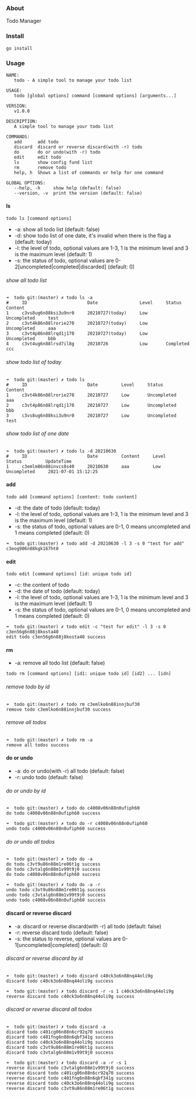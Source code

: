 ### About

Todo Manager

### Install

```
go install
```

### Usage

```shell
NAME:
   todo - A simple tool to manage your todo list

USAGE:
   todo [global options] command [command options] [arguments...]

VERSION:
   v1.0.0

DESCRIPTION:
   A simple tool to manage your todo list

COMMANDS:
   add      add todo
   discard  discard or reverse discard(with -r) todo
   do       do or undo(with -r) todo
   edit     edit todo
   ls       show config fund list
   rm       remove todo
   help, h  Shows a list of commands or help for one command

GLOBAL OPTIONS:
   --help, -h     show help (default: false)
   --version, -v  print the version (default: false)
```

#### ls

```shell
todo ls [command options]
```

- -a: show all todo list (default: false)
- -d: show todo list of one date, it's invalid when there is the flag a (default: today)
- -l: the level of todo, optional values are 1-3, 1 is the minimum level and 3 is the maximum level (default: 1)
- -s: the status of todo, optional values are 0-2[uncompleted|completed|discarded] (default: 0)


###### show all todo list

```shell
➜  todo git:(master) ✗ todo ls -a
#     ID                       Date                Level     Status         Content
1     c3vs8ug6n88ksi3u9nr0     20210727(today)     Low       Uncompleted     test
2     c3vt4k86n88lrorie270     20210727(today)     Low       Uncompleted     aaa
3     c3vt4p86n88lrqd1j170     20210727(today)     Low       Uncompleted     bbb
4     c3vt4ug6n88lrsd7il8g     20210726            Low       Completed      ccc

```

###### show todo list of today

```shell
➜  todo git:(master) ✗ todo ls
#     ID                       Date         Level     Status         Content
1     c3vt4k86n88lrorie270     20210727     Low       Uncompleted     aaa
2     c3vt4p86n88lrqd1j170     20210727     Low       Uncompleted     bbb
3     c3vs8ug6n88ksi3u9nr0     20210727     Low       Uncompleted     test
```

###### show todo list of one date

```shell
➜  todo git:(master) ✗ todo ls -d 20210630
#     ID                       Date         Content     Level     Status         UpdateTime
1     c3emlm86n88invcs8s40     20210630     aaa         Low       Uncompleted     2021-07-01 15:12:25
```

#### add

```shell
todo add [command options] [content: todo content]
```

- -d: the date of todo (default: today)
- -l: the level of todo, optional values are 1-3, 1 is the minimum level and 3 is the maximum level (default: 1)
- -s: the status of todo, optional values are 0-1, 0 means uncompleted and 1 means completed (default: 0)

```shell
➜  todo git:(master) ✗ todo add -d 20210630 -l 3 -s 0 "test for add"
c3eog906n88kgk167ht0
```

#### edit

```shell
todo edit [command options] [id: unique todo id]
```

- -c: the content of todo
- -d: the date of todo (default: today)
- -l: the level of todo, optional values are 1-3, 1 is the minimum level and 3 is the maximum level (default: 1)
- -s: the status of todo, optional values are 0-1, 0 means uncompleted and 1 means completed (default: 0)

```shell
➜  todo git:(master) ✗ todo edit -c "test for edit" -l 3 -s 0 c3en56g6n88j8kosta40
edit todo c3en56g6n88j8kosta40 success
```

#### rm

- -a: remove all todo list (default: false)

```shell
todo rm [command options] [id1: unique todo id] [id2] ... [idn]
```

###### remove todo by id

```shell
➜  todo git:(master) ✗ todo rm c3emlko6n88innjbuf30
remove todo c3emlko6n88innjbuf30 success
```

###### remove all todos

```shell
➜  todo git:(master) ✗ todo rm -a
remove all todos success
```

#### do or undo

- -a: do or undo(with -r) all todo (default: false)
- -r: undo todo (default: false)

###### do or undo by id

```shell
➜  todo git:(master) ✗ todo do c4008v06n88n0ufiph60
do todo c4008v06n88n0ufiph60 success

➜  todo git:(master) ✗ todo do -r c4008v06n88n0ufiph60
undo todo c4008v06n88n0ufiph60 success
```

###### do or undo all todos

```shell
➜  todo git:(master) ✗ todo do -a
do todo c3vt9u86n88m1re06t1g success
do todo c3vtalg6n88m1v99t9j0 success
do todo c4008v06n88n0ufiph60 success

➜  todo git:(master) ✗ todo do -a -r
undo todo c3vt9u86n88m1re06t1g success
undo todo c3vtalg6n88m1v99t9j0 success
undo todo c4008v06n88n0ufiph60 success
```

#### discard or reverse discard

- -a: discard or reverse discard(with -r) all todo (default: false)
- -r: reverse discard todo (default: false)
- -s: the status to reverse, optional values are 0-1[uncompleted|completed] (default: 0)

###### discard or reverse discard by id

```shell
➜  todo git:(master) ✗ todo discard c40ck3o6n88nq44oli9g   
discard todo c40ck3o6n88nq44oli9g success

➜  todo git:(master) ✗ todo discard -r -s 1 c40ck3o6n88nq44oli9g
reverse discard todo c40ck3o6n88nq44oli9g success
```

###### discard or reverse discard all todos

```shell
➜  todo git:(master) ✗ todo discard -a 
discard todo c401cg06n88n6cr92q70 success
discard todo c401fng6n88n6qbf341g success
discard todo c40ck3o6n88nq44oli9g success
discard todo c3vt9u86n88m1re06t1g success
discard todo c3vtalg6n88m1v99t9j0 success

➜  todo git:(master) ✗ todo discard -a -r -s 1
reverse discard todo c3vtalg6n88m1v99t9j0 success
reverse discard todo c401cg06n88n6cr92q70 success
reverse discard todo c401fng6n88n6qbf341g success
reverse discard todo c40ck3o6n88nq44oli9g success
reverse discard todo c3vt9u86n88m1re06t1g success
```
